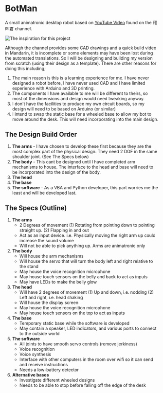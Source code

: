 # BotMan
A small animatronic desktop robot based on [YouTube Video](https://www.youtube.com/watch?v=FmKTiH5Lca4) found on the 稚晖君 channel.

![The inspiration for this project](BotMan/BampyBampy/BotMan/images/inspiration.jpg)

Although the channel provides some CAD drawings and a quick build video in Mandarin, it is incomplete or some elements may have been lost during the automated translations. So I will be designing and building my version from scratch (using their design as a template). There are other reasons for doing this including;

1. The main reason is this is a learning experience for me. I have never designed a robot before, I have never used CAD and I have limited experience with Arduino and 3D printing.
2. The components I have available to me will be different to theirs, so most of the dimensions and design would need tweaking anyway.
3. I don't have the facilities to produce my own circuit boards, so my design will need to be based on Arduino (or similar)
4. I intend to swap the static base for a wheeled base to allow my bot to move around the desk. This will need incorporating into the main design.

## The Design Build Order
1. **The arms** - I have chosen to develop these first because they are the most complex part of the physical design. They need 2 DOF in the same shoulder joint. (See The Specs below)
2. **The body** - This cant be designed until I have completed arm mechanisms to house. The interface to the head and base will need to be incorporated into the design of the body.
3. **The head**
4. **The base**
5. **The software** - As a VBA and Python developer, this part worries me the least and will be developed last.

## The Specs (Outline)
1. **The arms**
   - 2 Degrees of movement (1) Rotating from pointing down to pointing straight up. (2) Flapping in and out
   - Act as an input device. i.e. Physically moving the right arm up could increase the sound volume
   - Will not be able to pick anything up. Arms are animatronic only
3. **The body**
   - Will house the arm mechanisms
   - Will house the servo that will turn the body left and right relative to the stand
   - May house the voice recognition microphone
   - May house touch sensors on the belly and back to act as inputs
   - May have LEDs to make the belly glow
5. **The head**
   - Will have 2 degrees of movement (1) Up and down, i.e. nodding (2) Left and right, i.e. head shaking
   - Will house the display screen
   - May house the voice recognition microphone
   - May house touch sensors on the top to act as inputs
7. **The base**
   - Temporary static base while the software is developed
   - May contain a speaker, LED indicators, and various ports to connect to the outside world
9. **The software**
   - All joints to have smooth servo controls (remove jerkiness)
   - Voice recognition
   - Voice synthesis 
   - Interface with other computers in the room over wifi so it can send and receive instructions
   - Needs a low-battery detector
11. **Alternative bases**
    - Investigate different wheeled designs
    - Needs to be able to stop before falling off the edge of the desk
